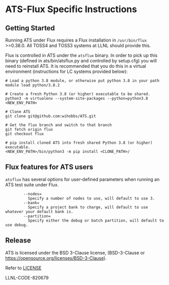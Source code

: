 # ATS-Flux Specific Instructions

## Getting Started

Running ATS under Flux requires a Flux installation in `/usr/bin/flux` >=0.38.0. 
All TOSS4 and TOSS3 systems at LLNL should provide this.

Flux is controlled in ATS under the `atsflux` binary. In order to pick up this binary
(defined in ats/bin/atsflux.py and controlled by setup.cfg) you will need to reinstall
ATS. It is recommended that you do this in a virtual environment (instructions for LC 
systems provided below):

```
# Load a python 3.8 module, or otherwise put python 3.8 in your path
module load python/3.8.2

# Create a fresh Python 3.8 (or higher) executable to be shared.
python3 -m virtualenv --system-site-packages --python=python3.8 <NEW_ENV_PATH>

# Clone ATS
git clone git@github.com:wihobbs/ATS.git

# Get the flux branch and switch to that branch
git fetch origin flux
git checkout flux

# pip install cloned ATS into fresh shared Python 3.8 (or higher) executable.
<NEW_ENV_PATH>/bin/python3 -m pip install <CLONE_PATH>/
```

## Flux features for ATS users

`atsflux` has several options for user-defined parameters when running an ATS test
suite under Flux.

```
        --nodes= 
          Specify a number of nodes to use, will default to use 3.
        --bank=
          Specify a project bank to charge, will default to use whatever your default bank is.
        --partition=
          Specify either the debug or batch partition, will default to use debug.
 ```

## Release

ATS is licensed under the BSD 3-Clause license, (BSD-3-Clause or
https://opensource.org/licenses/BSD-3-Clause).

Refer to [LICENSE](LICENSE)

LLNL-CODE-820679

